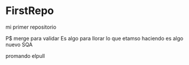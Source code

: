 # FirstRepo
mi primer repositorio

P$ merge para validar 
Es algo para llorar  lo que etamso haciendo es algo nuevo SQA

promando elpull
